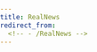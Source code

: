 ```yaml
---
title: RealNews
redirect_from:
  <!-- - /RealNews -->
---
```

<html lang="">
<head>
  <meta charset="utf-8">
  <meta name="viewport" content="width=device-width, initial-scale=1.0">
  <style>
    body {
      padding: 0;
      margin: 0;
    }
  </style>
  <script src="p5/p5.js"></script>
  <script src="p5/p5.sound.js"></script>
  <script src="realnews.js"></script>
</head>

<body>
  <div id="videos"></div>
</body>

</html>